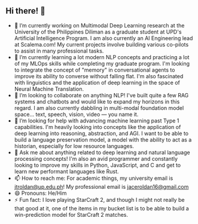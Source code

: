 ## Hi there! 👋

<!--
**jaceroldan/jaceroldan** is a ✨ _special_ ✨ repository because its `README.md` (this file) appears on your GitHub profile.
-->

- 🔭 I’m currently working on Multimodal Deep Learning research at the University of the Philippines Diliman as a graduate student at UPD's Artificial Intelligence Program.  I am also currently an AI Engineering lead at Scalema.com! My current projects involve building various co-pilots to assist in many professional tasks.
- 🌱 I’m currently learning a lot modern NLP concepts and practicing a lot of my MLOps skills while completing my graduate program. I'm looking to integrate the concept of "memory" in conversational agents to improve its ability to converse without falling flat. I'm also fascinated with linguistics and the application of deep learning in the space of Neural Machine Translation.
- 👯 I’m looking to collaborate on anything NLP! I've built quite a few RAG systems and chatbots and would like to expand my horizons in this regard. I am also currently dabbling in multi-modal foundation model space... text, speech, vision, video — you name it.
- 🤔 I’m looking for help with advancing machine learning past Type 1 capabilities. I'm heavily looking into concepts like the application of deep learning into reasoning, abstraction, and AGI. I want to be able to build a language preservation model, a model with the ability to act as a historian, especially for low resource languages.
- 💬 Ask me about anything related to deep learning and natural language processing concepts! I'm also an avid programmer and constantly looking to improve my skills in Python, JavaScript, and C and get to learn new performant languages like Rust.
- 📫 How to reach me: For academic things, my university email is jtroldan@up.edu.ph! My professional email is jaceroldan16@gmail.com
- 😄 Pronouns: He/Him
- ⚡ Fun fact: I love playing StarCraft 2, and though I might not really be that good at it, one of the items in my bucket list is to be able to build a win-prediction model for StarCraft 2 matches.

